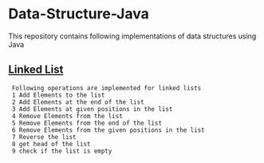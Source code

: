 # Data-Structure-Java

This repository contains following implementations of data structures using Java

## [Linked List](https://github.com/nitr-dimple/Data-Structure-Java/blob/main/DataStructureUsingJava/src/main/java/edu/dimple/datastructure/LinkedList/LinkedList_Element.java)

     Following operations are implemented for linked lists
     1 Add Elements to the list
     2 Add Elements at the end of the list
     3 Add Elements at given positions in the list
     4 Remove Elements from the list
     5 Remove Elements from the end of the list
     6 Remove Elements from the given positions in the list
     7 Reverse the list
     8 get head of the list
     9 check if the list is empty
